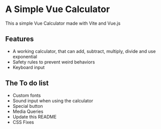 # A Simple Vue Calculator
This a simple Vue Calculator made with Vite and Vue.js

## Features
- A working calculator, that can add, subtract, multiply, divide and use exponential
- Safety rules to prevent weird behaviors
- Keyboard input

## The To do list
- Custom fonts
- Sound input when using the calculator
- Special button
- Media Queries
- Update this README
- CSS Fixes